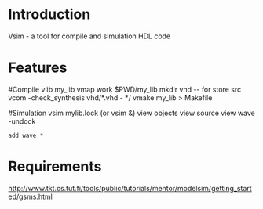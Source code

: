 <!---
/*******************************************************************************
// Project name   :
// File name      : REAME.md
// Created date   : Fri 19 May 2017
// Author         : Huy Hung Ho
// Last modified  : Fri 19 May 2017
// Desc           :
*******************************************************************************/
-->
Introduction
============
Vsim - a tool for compile and simulation HDL code

Features
========
#Compile
    vlib my_lib
    vmap work $PWD/my_lib
    mkdir vhd -- for store src
    vcom -check_synthesis vhd/*.vhd     - */
    vmake my_lib > Makefile

#Simulation
    vsim mylib.lock (or vsim &)
    view objects
    view source
    view wave -undock

    add wave *

Requirements
============
http://www.tkt.cs.tut.fi/tools/public/tutorials/mentor/modelsim/getting_started/gsms.html

